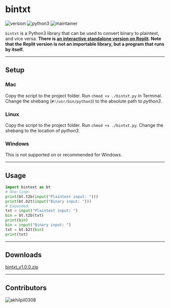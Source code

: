 # bintxt

![version](https://img.shields.io/badge/release-v1.0.0-informational) ![python3](https://img.shields.io/badge/Language-Python3-orange?logo=python) ![maintainer](https://img.shields.io/badge/Maintainer-Akhil%20Pillai-lightgrey)

`bintxt` is a Python3 library that can be used to convert binary to plaintext, and vice versa. **There is [an interactive standalone version on Replit](https://replit.com/@akhilzebra/ASCII-Binary-Machine?v=1). Note that the Replit version is not an importable library, but a program that runs by itself.**

---

## Setup

### Mac

Copy the script to the project folder. Run `chmod +x ./bintxt.py` in Terminal. Change the shebang (`#!/usr/bin/python3`) to the absolute path to *python3*.

### Linux

Copy the script to the project folder. Run `chmod +x ./bintxt.py`. Change the shebang to the location of *python3*.

### Windows

This is not supported on or recommended for Windows.

---

## Usage

```PYTHON
import bintext as bt
# One-line:
print(bt.t2b(input("Plaintext input: ")))
print(bt.b2t(input("Binary input: ")))
# Expanded:
txt = input("Plaintext input: ")
bin = bt.t2b(txt)
print(bin)
bin = input("Binary input: ")
txt = bt.b2t(bin)
print(txt)
```

---

## Downloads

[bintxt_v1.0.0.zip](https://Python-Scripts.akhilpil0308.repl.co/files/bintxt_v1.0.0.zip)

---

## Contributors

![akhilpil0308](https://img.shields.io/badge/Akhil%20Pillai-@potatoland4492-blueviolet?logo=github)
